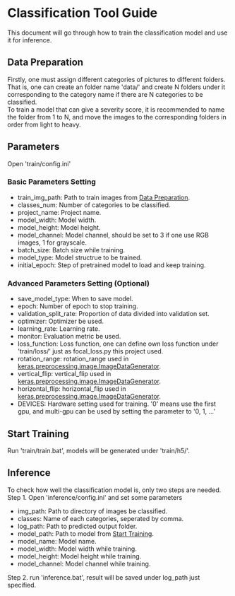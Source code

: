 # Classification Tool Guide
This document will go through how to train the classification model and use it for inference.

## Data Preparation
Firstly, one must assign different categories of pictures to different folders. That is, one can create an folder name 'data/' and create N folders under it corresponding to the category name if there are N categories to be classified.  
To train a model that can give a severity score, it is recommended to name the folder from 1 to N, and move the images to the corresponding folders in order from light to heavy.

## Parameters
Open 'train/config.ini'
### Basic Parameters Setting
* train_img_path: Path to train images from [Data Preparation](#data-preparation).
* classes_num: Number of categories to be classified.
* project_name: Project name.
* model_width: Model width.
* model_height: Model height.
* model_channel: Model channel, should be set to 3 if one use RGB images, 1 for grayscale.
* batch_size: Batch size while training.
* model_type: Model structrue to be trained.
* initial_epoch: Step of pretrained model to load and keep training. 

### Advanced Parameters Setting (Optional)
* save_model_type: When to save model.
* epoch: Number of epoch to stop training.
* validation_split_rate: Proportion of data divided into validation set.
* optimizer: Optimizer be used.
* learning_rate: Learning rate.
* monitor: Evaluation metric be used. 
* loss_function: Loss function, one can define own loss function under 'train/loss/' just as focal_loss.py this project used.
* rotation_range: rotation_range used in [keras.preprocessing.image.ImageDataGenerator](https://keras.io/api/preprocessing/image/).
* vertical_flip: vertical_flip used in [keras.preprocessing.image.ImageDataGenerator](https://keras.io/api/preprocessing/image/).
* horizontal_flip: horizontal_flip used in [keras.preprocessing.image.ImageDataGenerator](https://keras.io/api/preprocessing/image/).
* DEVICES: Hardware setting used for training. '0' means use the first gpu, and multi-gpu can be used by setting the parameter to '0, 1, ...'

## Start Training
Run 'train/train.bat', models will be generated under 'train/h5/'.

## Inference
To check how well the classification model is, only two steps are needed.  
Step 1. Open 'inference/config.ini' and set some parameters
* img_path: Path to directory of images be classified.
* classes: Name of each categories, seperated by comma. 
* log_path: Path to predicted output folder.
* model_path: Path to model from [Start Training](#start-training).
* model_name: Model name.
* model_width: Model width while training.
* model_height: Model height while training.
* model_channel: Model channel while training.

Step 2. run 'inference.bat', result will be saved under log_path just specified.
